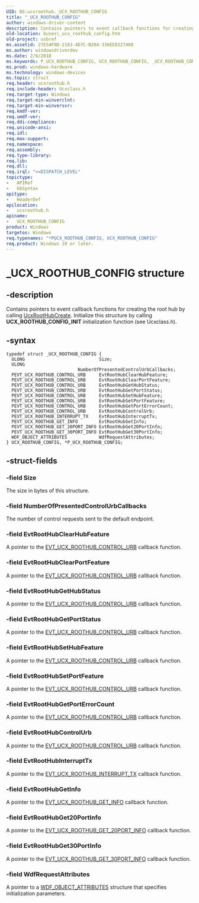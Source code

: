 ```yaml
---
UID: NS:ucxroothub._UCX_ROOTHUB_CONFIG
title: "_UCX_ROOTHUB_CONFIG"
author: windows-driver-content
description: Contains pointers to event callback functions for creating the root hub by calling UcxRootHubCreate. Initialize this structure by calling UCX_ROOTHUB_CONFIG_INIT initialization function (see Ucxclass.h).
old-location: buses\_ucx_roothub_config.htm
old-project: usbref
ms.assetid: 27E54F0D-2163-4D7C-B204-336EE0227488
ms.author: windowsdriverdev
ms.date: 2/8/2018
ms.keywords: P_UCX_ROOTHUB_CONFIG, UCX_ROOTHUB_CONFIG, _UCX_ROOTHUB_CONFIG, P_UCX_ROOTHUB_CONFIG structure pointer [Buses], buses._ucx_roothub_config, *PUCX_ROOTHUB_CONFIG, UCX_ROOTHUB_CONFIG structure [Buses], ucxroothub/P_UCX_ROOTHUB_CONFIG, ucxroothub/_UCX_ROOTHUB_CONFIG
ms.prod: windows-hardware
ms.technology: windows-devices
ms.topic: struct
req.header: ucxroothub.h
req.include-header: Ucxclass.h
req.target-type: Windows
req.target-min-winverclnt: 
req.target-min-winversvr: 
req.kmdf-ver: 
req.umdf-ver: 
req.ddi-compliance: 
req.unicode-ansi: 
req.idl: 
req.max-support: 
req.namespace: 
req.assembly: 
req.type-library: 
req.lib: 
req.dll: 
req.irql: "<=DISPATCH_LEVEL"
topictype:
-	APIRef
-	kbSyntax
apitype:
-	HeaderDef
apilocation:
-	ucxroothub.h
apiname:
-	UCX_ROOTHUB_CONFIG
product: Windows
targetos: Windows
req.typenames: "*PUCX_ROOTHUB_CONFIG, UCX_ROOTHUB_CONFIG"
req.product: Windows 10 or later.
---
```


# _UCX_ROOTHUB_CONFIG structure


## -description


Contains pointers to event callback functions for creating the root hub by calling <a href="https://msdn.microsoft.com/library/windows/hardware/mt188048">UcxRootHubCreate</a>. Initialize this structure by calling <b>UCX_ROOTHUB_CONFIG_INIT</b> initialization function (see Ucxclass.h).


## -syntax


````
typedef struct _UCX_ROOTHUB_CONFIG {
  ULONG                            Size;
  ULONG                            NumberOfPresentedControlUrbCallbacks;
  PEVT_UCX_ROOTHUB_CONTROL_URB     EvtRootHubClearHubFeature;
  PEVT_UCX_ROOTHUB_CONTROL_URB     EvtRootHubClearPortFeature;
  PEVT_UCX_ROOTHUB_CONTROL_URB     EvtRootHubGetHubStatus;
  PEVT_UCX_ROOTHUB_CONTROL_URB     EvtRootHubGetPortStatus;
  PEVT_UCX_ROOTHUB_CONTROL_URB     EvtRootHubSetHubFeature;
  PEVT_UCX_ROOTHUB_CONTROL_URB     EvtRootHubSetPortFeature;
  PEVT_UCX_ROOTHUB_CONTROL_URB     EvtRootHubGetPortErrorCount;
  PEVT_UCX_ROOTHUB_CONTROL_URB     EvtRootHubControlUrb;
  PEVT_UCX_ROOTHUB_INTERRUPT_TX    EvtRootHubInterruptTx;
  PEVT_UCX_ROOTHUB_GET_INFO        EvtRootHubGetInfo;
  PEVT_UCX_ROOTHUB_GET_20PORT_INFO EvtRootHubGet20PortInfo;
  PEVT_UCX_ROOTHUB_GET_30PORT_INFO EvtRootHubGet30PortInfo;
  WDF_OBJECT_ATTRIBUTES            WdfRequestAttributes;
} UCX_ROOTHUB_CONFIG, *P_UCX_ROOTHUB_CONFIG;
````


## -struct-fields




### -field Size

The size in bytes of this structure.


### -field NumberOfPresentedControlUrbCallbacks

The number of control requests sent to the default endpoint.


### -field EvtRootHubClearHubFeature

A pointer to the <a href="..\ucxroothub\nc-ucxroothub-evt_ucx_roothub_control_urb.md">EVT_UCX_ROOTHUB_CONTROL_URB</a> callback function.


### -field EvtRootHubClearPortFeature

A pointer to the <a href="..\ucxroothub\nc-ucxroothub-evt_ucx_roothub_control_urb.md">EVT_UCX_ROOTHUB_CONTROL_URB</a> callback function.


### -field EvtRootHubGetHubStatus

A pointer to the <a href="..\ucxroothub\nc-ucxroothub-evt_ucx_roothub_control_urb.md">EVT_UCX_ROOTHUB_CONTROL_URB</a> callback function.


### -field EvtRootHubGetPortStatus

A pointer to the <a href="..\ucxroothub\nc-ucxroothub-evt_ucx_roothub_control_urb.md">EVT_UCX_ROOTHUB_CONTROL_URB</a> callback function.


### -field EvtRootHubSetHubFeature

A pointer to the <a href="..\ucxroothub\nc-ucxroothub-evt_ucx_roothub_control_urb.md">EVT_UCX_ROOTHUB_CONTROL_URB</a> callback function.


### -field EvtRootHubSetPortFeature

A pointer to the <a href="..\ucxroothub\nc-ucxroothub-evt_ucx_roothub_control_urb.md">EVT_UCX_ROOTHUB_CONTROL_URB</a> callback function.


### -field EvtRootHubGetPortErrorCount

A pointer to the <a href="..\ucxroothub\nc-ucxroothub-evt_ucx_roothub_control_urb.md">EVT_UCX_ROOTHUB_CONTROL_URB</a> callback function.


### -field EvtRootHubControlUrb

A pointer to the <a href="..\ucxroothub\nc-ucxroothub-evt_ucx_roothub_control_urb.md">EVT_UCX_ROOTHUB_CONTROL_URB</a> callback function.


### -field EvtRootHubInterruptTx

A pointer to the <a href="..\ucxroothub\nc-ucxroothub-evt_ucx_roothub_interrupt_tx.md">EVT_UCX_ROOTHUB_INTERRUPT_TX</a> callback function.


### -field EvtRootHubGetInfo

A pointer to the <a href="..\ucxroothub\nc-ucxroothub-evt_ucx_roothub_get_info.md">EVT_UCX_ROOTHUB_GET_INFO</a> callback function.


### -field EvtRootHubGet20PortInfo

A pointer to the <a href="..\ucxroothub\nc-ucxroothub-evt_ucx_roothub_get_20port_info.md">EVT_UCX_ROOTHUB_GET_20PORT_INFO</a> callback function.


### -field EvtRootHubGet30PortInfo

A pointer to the <a href="..\ucxroothub\nc-ucxroothub-evt_ucx_roothub_get_30port_info.md">EVT_UCX_ROOTHUB_GET_30PORT_INFO</a> callback function.


### -field WdfRequestAttributes

A pointer to a <a href="..\wdfobject\ns-wdfobject-_wdf_object_attributes.md">WDF_OBJECT_ATTRIBUTES</a> structure that specifies initialization parameters.

